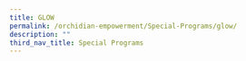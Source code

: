 ```yaml
---
title: GLOW
permalink: /orchidian-empowerment/Special-Programs/glow/
description: ""
third_nav_title: Special Programs
---
```

